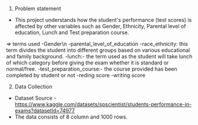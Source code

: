 1) Problem statement
- This project understands how the student's performance (test scores) is affected by other variables such as Gender, Ethnicity, Parental level of education, Lunch and Test preparation course.

=> terms used
-Gender\n
-parental_level_of_education
-race_ethnicity: this term divides the student into different groups based on various educational and family background.
-lunch:- the term used as the student will take lunch of which category before giving the exam whether it is standard or normal/free.
-test_preparation_course:- the course provided has been completed by student or not
-reding score
-writing score

2) Data Collection
- Dataset Source - https://www.kaggle.com/datasets/spscientist/students-performance-in-exams?datasetId=74977
- The data consists of 8 column and 1000 rows.
